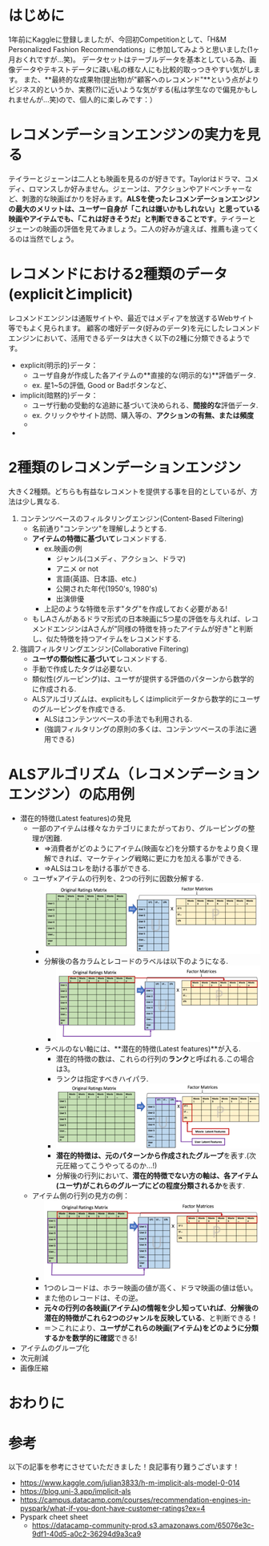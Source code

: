 <!-- タイトル：kaggle Competitionの為にImplicit ALS base modelの概要を学ぶ１ -->

# はじめに
1年前にKaggleに登録しましたが、今回初Competitionとして、「H&M Personalized Fashion Recommendations」に参加してみようと思いました(1ヶ月おくれですが...笑)。
データセットはテーブルデータを基本としている為、画像データやテキストデータに疎い私の様な人にも比較的取っつきやすい気がします。
また、**最終的な成果物(提出物)が"顧客へのレコメンド"**という点がよりビジネス的というか、実務(?)に近いような気がする(私は学生なので偏見かもしれませんが...笑)ので、個人的に楽しみです：）


# レコメンデーションエンジンの実力を見る
テイラーとジェーンは二人とも映画を見るのが好きです。Taylorはドラマ、コメディ、ロマンスしか好みません。ジェーンは、アクションやアドベンチャーなど、刺激的な映画ばかりを好みます。**ALSを使ったレコメンデーションエンジンの最大のメリットは、ユーザー自身が「これは嫌いかもしれない」と思っている映画やアイテムでも、「これは好きそうだ」と判断できることです**。テイラーとジェーンの映画の評価を見てみましょう。二人の好みが違えば、推薦も違ってくるのは当然でしょう。

# レコメンドにおける2種類のデータ(explicitとimplicit)
レコメンドエンジンは通販サイトや、最近ではメディアを放送するWebサイト等でもよく見られます。
顧客の嗜好データ(好みのデータ)を元にしたレコメンドエンジンにおいて、活用できるデータは大きく以下の2種に分類できるようです。
- explicit(明示的)データ：
  - ユーザ自身が作成した各アイテムの**直接的な(明示的な)**評価データ.
  - ex. 星1~5の評価, Good or Badボタンなど、
- implicit(暗黙的)データ：
  - ユーザ行動の受動的な追跡に基づいて決められる、**間接的な**評価データ.
  - ex. クリックやサイト訪問、購入等の、**アクションの有無、または頻度**
  - 
- 
# 2種類のレコメンデーションエンジン
大きく2種類。どちらも有益なレコメントを提供する事を目的としているが、方法は少し異なる.
1. コンテンツベースのフィルタリングエンジン(Content-Based Filtering)
   - 名前通り"コンテンツ"を理解しようとする.
   - **アイテムの特徴に基づいて**レコメンドする.
     - ex.映画の例
       - ジャンル(コメディ、アクション、ドラマ)
       - アニメ or not
       - 言語(英語、日本語、etc.)
       - 公開された年代(1950's, 1980's)
       - 出演俳優
     - 上記のような特徴を示す"タグ"を作成しておく必要がある!
   - もしAさんがあるドラマ形式の日本映画に5つ星の評価を与えれば、レコメンドエンジンはAさんが"同様の特徴を持ったアイテムが好き"と判断し、似た特徴を持つアイテムをレコメンドする.
2. 強調フィルタリングエンジン(Collaborative Filtering)
   - **ユーザの類似性に基づいて**レコメンドする.
   - 手動で作成したタグは必要ない.
   - 類似性(グルーピング)は、ユーザが提供する評価のパターンから数学的に作成される.
   - ALSアルゴリズムは、explicitもしくはimplicitデータから数学的にユーザのグルーピングを作成できる.
     - ALSはコンテンツベースの手法でも利用される.
     - (強調フィルタリングの原則の多くは、コンテンツベースの手法に適用できる)


# ALSアルゴリズム（レコメンデーションエンジン）の応用例
- 潜在的特徴(Latest features)の発見
  - 一部のアイテムは様々なカテゴリにまたがっており、グルーピングの整理が困難.
    - =>消費者がどのようにアイテム(映画など)を分類するかをより良く理解できれば、マーケティング戦略に更に力を加える事ができる.
    - =>ALSはコレを助ける事ができる.
  - ユーザ×アイテムの行列を、2つの行列に因数分解する.
    - ![](image_markdown\ALS因数分解.PNG)
    - 分解後の各カラムとレコードのラベルは以下のようになる.
      - ![](image_markdown\ALS因数分解2.PNG)
    - ラベルのない軸には、**潜在的特徴(Latest features)**が入る.
      - 潜在的特徴の数は、これらの行列の**ランク**と呼ばれる.この場合は3。
      - ランクは指定すべきハイパラ.
      - ![](image_markdown\ALS因数分解3.PNG)
      - **潜在的特徴は、元のパターンから作成されたグループ**を表す.(次元圧縮ってこうやってるのか...!)
      - 分解後の行列において、**潜在的特徴でない方の軸は、各アイテム(ユーザ)がこれらのグループにどの程度分類されるか**を表す.
  - アイテム側の行列の見方の例：
    - ![](image_markdown\ALS因数分解2.PNG)
    - 1つのレコードは、ホラー映画の値が高く、ドラマ映画の値は低い。
    - また他のレコードは、その逆。
    - **元々の行列の各映画(アイテム)の情報を少し知っていれば**、**分解後の潜在的特徴がこれら2つのジャンルを反映している**、と判断できる！
    - ＝＞これにより、**ユーザがこれらの映画(アイテム)をどのように分類するかを数学的に確認**できる!
- アイテムのグループ化
- 次元削減
- 画像圧縮
# おわりに

# 参考
以下の記事を参考にさせていただきました！良記事有り難うございます！
- https://www.kaggle.com/julian3833/h-m-implicit-als-model-0-014
- https://blog.uni-3.app/implicit-als
- https://campus.datacamp.com/courses/recommendation-engines-in-pyspark/what-if-you-dont-have-customer-ratings?ex=4
- Pyspark cheet sheet
  - https://datacamp-community-prod.s3.amazonaws.com/65076e3c-9df1-40d5-a0c2-36294d9a3ca9